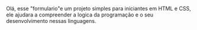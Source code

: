 Olá, esse "formulario"e um projeto simples para iniciantes em HTML e CSS, ele ajudara a compreender a logica da programação e o seu desenvolvimento nessas linguagens.
